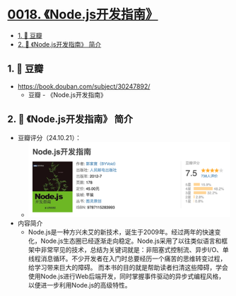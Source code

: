 # [0018. 《Node.js开发指南》](https://github.com/Tdahuyou/TNotes.nodejs/tree/main/notes/0018.%20%E3%80%8ANode.js%E5%BC%80%E5%8F%91%E6%8C%87%E5%8D%97%E3%80%8B)

<!-- region:toc -->
- [1. 🔗 豆瓣](#1--豆瓣)
- [2. 📒 《Node.js开发指南》 简介](#2--nodejs开发指南-简介)
<!-- endregion:toc -->

## 1. 🔗 豆瓣

- https://book.douban.com/subject/30247892/
  - 豆瓣 - 《Node.js开发指南》

## 2. 📒 《Node.js开发指南》 简介

- 豆瓣评分（24.10.21）：
  - ![](assets/2024-10-21-02-49-21.png)
- 内容简介
  - Node.js是一种方兴未艾的新技术，诞生于2009年。经过两年的快速变化，Node.js生态圈已经逐渐走向稳定。Node.js采用了以往类似语言和框架中非常罕见的技术，总结为关键词就是：非阻塞式控制流、异步I/O、单线程消息循环。不少开发者在入门时总要经历一个痛苦的思维转变过程，给学习带来巨大的障碍。 而本书的目的就是帮助读者扫清这些障碍，学会使用Node.js进行Web后端开发，同时掌握事件驱动的异步式编程风格，以便进一步利用Node.js的高级特性。
